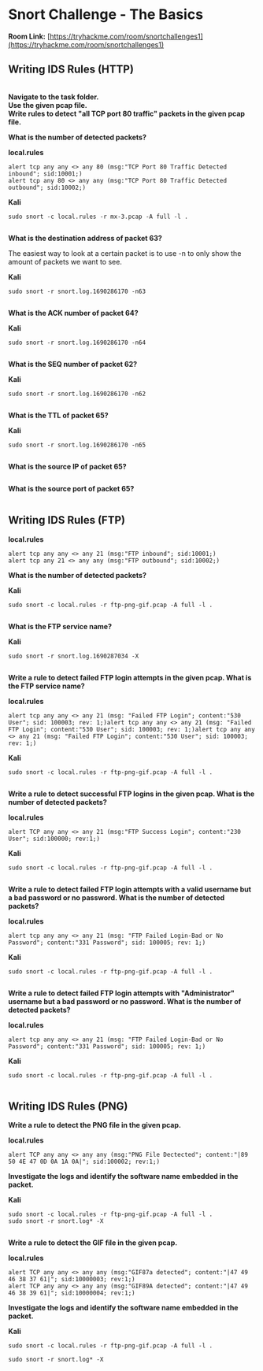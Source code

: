 # Snort Challenge - The Basics

**Room Link:** [https://tryhackme.com/room/snortchallenges1](https://tryhackme.com/room/snortchallenges1)





## Writing IDS Rules (HTTP)

\
**Navigate to the task folder.**\
**Use the given pcap file.**\
**Write rules to detect "all TCP port 80 traffic" packets in the given pcap file.**&#x20;

**What is the number of detected packets?**

**local.rules**

```
alert tcp any any <> any 80 (msg:"TCP Port 80 Traffic Detected inbound"; sid:10001;)
alert tcp any 80 <> any any (msg:"TCP Port 80 Traffic Detected outbound"; sid:10002;)
```

**Kali**

```
sudo snort -c local.rules -r mx-3.pcap -A full -l .
```

<figure><img src="../../.gitbook/assets/image (2).png" alt=""><figcaption></figcaption></figure>

**What is the destination address of packet 63?**

The easiest way to look at a certain packet is to use -n to only show the amount of packets we want to see.

**Kali**

```
sudo snort -r snort.log.1690286170 -n63
```

<figure><img src="../../.gitbook/assets/image (7).png" alt=""><figcaption></figcaption></figure>

**What is the ACK number of packet 64?**

**Kali**

```
sudo snort -r snort.log.1690286170 -n64
```

<figure><img src="../../.gitbook/assets/image (5).png" alt=""><figcaption></figcaption></figure>

**What is the SEQ number of packet 62?**

**Kali**

```
sudo snort -r snort.log.1690286170 -n62
```

<figure><img src="../../.gitbook/assets/image (6).png" alt=""><figcaption></figcaption></figure>

**What is the TTL of packet 65?**

**Kali**

```
sudo snort -r snort.log.1690286170 -n65
```

<figure><img src="../../.gitbook/assets/image (10).png" alt=""><figcaption></figcaption></figure>

**What is the source IP of packet 65?**

<figure><img src="../../.gitbook/assets/image (12).png" alt=""><figcaption></figcaption></figure>

**What is the source port of packet 65?**

<figure><img src="../../.gitbook/assets/image (15).png" alt=""><figcaption></figcaption></figure>



## Writing IDS Rules (FTP)

**local.rules**

```
alert tcp any any <> any 21 (msg:"FTP inbound"; sid:10001;)
alert tcp any 21 <> any any (msg:"FTP outbound"; sid:10002;)
```

**What is the number of detected packets?**

**Kali**

```
sudo snort -c local.rules -r ftp-png-gif.pcap -A full -l .
```

<figure><img src="../../.gitbook/assets/image (3).png" alt=""><figcaption></figcaption></figure>

**What is the FTP service name?**

**Kali**

```
sudo snort -r snort.log.1690287034 -X
```

<figure><img src="../../.gitbook/assets/image (9).png" alt=""><figcaption></figcaption></figure>

**Write a rule to detect failed FTP login attempts in the given pcap. What is the FTP service name?**

**local.rules**

```
alert tcp any any <> any 21 (msg: "Failed FTP Login"; content:"530 User"; sid: 100003; rev: 1;)alert tcp any any <> any 21 (msg: "Failed FTP Login"; content:"530 User"; sid: 100003; rev: 1;)alert tcp any any <> any 21 (msg: "Failed FTP Login"; content:"530 User"; sid: 100003; rev: 1;)
```

**Kali**

```
sudo snort -c local.rules -r ftp-png-gif.pcap -A full -l .
```

<figure><img src="../../.gitbook/assets/image (14).png" alt=""><figcaption></figcaption></figure>



**Write a rule to detect successful FTP logins in the given pcap. What is the number of detected packets?**

**local.rules**

```
alert TCP any any <> any 21 (msg:"FTP Success Login"; content:"230 User"; sid:100000; rev:1;)
```

**Kali**

```
sudo snort -c local.rules -r ftp-png-gif.pcap -A full -l .
```

<figure><img src="../../.gitbook/assets/image (8).png" alt=""><figcaption></figcaption></figure>

**Write a rule to detect failed FTP login attempts with a valid username but a bad password or no password. What is the number of detected packets?**

**local.rules**

```
alert tcp any any <> any 21 (msg: "FTP Failed Login-Bad or No Password"; content:"331 Password"; sid: 100005; rev: 1;)
```

**Kali**

```
sudo snort -c local.rules -r ftp-png-gif.pcap -A full -l .
```

<figure><img src="../../.gitbook/assets/image (4).png" alt=""><figcaption></figcaption></figure>

**Write a rule to detect failed FTP login attempts with "Administrator" username but a bad password or no password. What is the number of detected packets?**

**local.rules**

```
alert tcp any any <> any 21 (msg: "FTP Failed Login-Bad or No Password"; content:"331 Password"; sid: 100005; rev: 1;)
```

**Kali**

```
sudo snort -c local.rules -r ftp-png-gif.pcap -A full -l .
```

<figure><img src="../../.gitbook/assets/image (13).png" alt=""><figcaption></figcaption></figure>

## Writing IDS Rules (PNG)

**Write a rule to detect the PNG file in the given pcap.**

**local.rules**

```
alert TCP any any <> any any (msg:"PNG File Dectected"; content:"|89 50 4E 47 0D 0A 1A 0A|"; sid:100002; rev:1;)
```

**Investigate the logs and identify the software name embedded in the packet.**

**Kali**

```
sudo snort -c local.rules -r ftp-png-gif.pcap -A full -l .
sudo snort -r snort.log* -X
```

<figure><img src="../../.gitbook/assets/image.png" alt=""><figcaption></figcaption></figure>

**Write a rule to detect the GIF file in the given pcap.**

**local.rules**

```
alert TCP any any <> any any (msg:"GIF87a detected"; content:"|47 49 46 38 37 61|"; sid:10000003; rev:1;)
alert TCP any any <> any any (msg:"GIF89A detected"; content:"|47 49 46 38 39 61|"; sid:10000004; rev:1;)
```

**Investigate the logs and identify the software name embedded in the packet.**

**Kali**

```
sudo snort -c local.rules -r ftp-png-gif.pcap -A full -l .
```

```
sudo snort -r snort.log* -X
```

<figure><img src="../../.gitbook/assets/image (1).png" alt=""><figcaption></figcaption></figure>

















